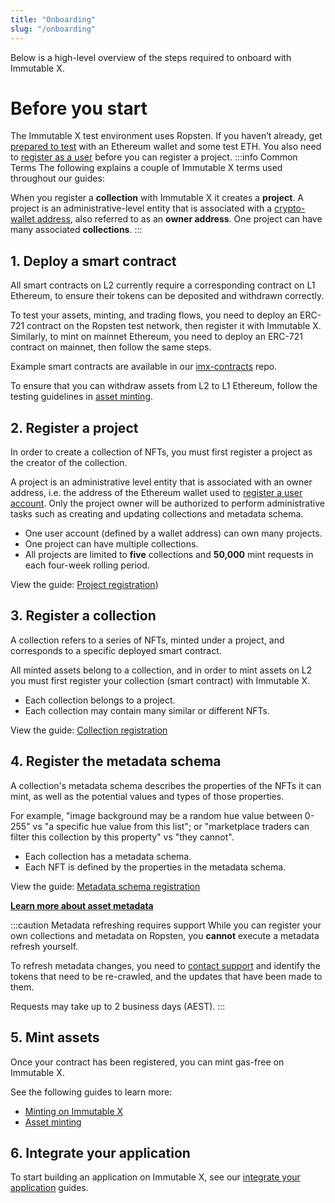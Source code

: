 ```yaml
---
title: "Onboarding"
slug: "/onboarding"
---
```

Below is a high-level overview of the steps required to onboard with Immutable X.

# Before you start
The Immutable X test environment uses Ropsten. If you haven’t already, get [prepared to test](../getting-started-guide.md#prepare-to-test) with an Ethereum wallet and some test ETH. You also need to [register as a user](../getting-started-guide.md#register-a-user-account) before you can register a project.
:::info Common Terms
The following explains a couple of Immutable X terms used throughout our guides:

When you register a **collection** with Immutable X it creates a **project**. A project is an administrative-level entity that is associated with a [crypto-wallet address](../getting-started-guide.md#wallet), also referred to as an **owner address**. One project can have many associated **collections**.
:::
## 1. Deploy a smart contract
All smart contracts on L2 currently require a corresponding contract on L1 Ethereum, to ensure their tokens can be deposited and withdrawn correctly.

To test your assets, minting, and trading flows, you need to deploy an ERC-721 contract on the Ropsten test network, then register it with Immutable X. Similarly, to mint on mainnet Ethereum, you need to deploy an ERC-721 contract on mainnet, then follow the same steps.

Example smart contracts are available in our [imx-contracts](https://github.com/immutable/imx-contracts) repo. 

To ensure that you can withdraw assets from L2 to L1 Ethereum, follow the testing guidelines in [asset minting](../asset-management/asset-minting.md).

## 2. Register a project
In order to create a collection of NFTs, you must first register a project as the creator of the collection.

A project is an administrative level entity that is associated with an owner address, i.e. the address of the Ethereum wallet used to [register a user account](../getting-started-guide.md#register-a-user-account). Only the project owner will be authorized to perform administrative tasks such as creating and updating collections and metadata schema.

- One user account (defined by a wallet address) can own many projects. 
- One project can have multiple collections.
- All projects are limited to **five** collections and **50,000** mint requests in each four-week rolling period.

View the guide: [Project registration](./project-registration.md))

## 3. Register a collection
A collection refers to a series of NFTs, minted under a project, and corresponds to a specific deployed smart contract.

All minted assets belong to a collection, and in order to mint assets on L2 you must first register your collection (smart contract) with Immutable X.

- Each collection belongs to a project.
- Each collection may contain many similar or different NFTs.

View the guide: [Collection registration](./collection-registration.mdx) 

## 4. Register the metadata schema
A collection's metadata schema describes the properties of the NFTs it can mint, as well as the potential values and types of those properties.

For example, "image background may be a random hue value between 0-255" vs "a specific hue value from this list"; or "marketplace traders can filter this collection by this property" vs "they cannot".

- Each collection has a metadata schema.
- Each NFT is defined by the properties in the metadata schema.

View the guide: [Metadata schema registration](./metadata-schema-registration.mdx) 

**[Learn more about asset metadata](../asset-management/asset-metadata.mdx)**

:::caution Metadata refreshing requires support
While you can register your own collections and metadata on Ropsten, you **cannot** execute a metadata refresh yourself. 

To refresh metadata changes, you need to [contact support](https://support.immutable.com) and identify the tokens that need to be re-crawled, and the updates that have been made to them.

Requests may take up to 2 business days (AEST).
:::
## 5. Mint assets
Once your contract has been registered, you can mint gas-free on Immutable X. 

See the following guides to learn more:
- [Minting on Immutable X](../minting-on-immutable-x.md)
- [Asset minting](../asset-management/asset-minting.md) 

## 6. Integrate your application
To start building an application on Immutable X, see our [integrate your application](../integrate-your-application/index.md) guides.
